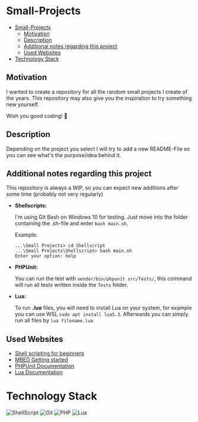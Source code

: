 # Small-Projects

- [Small-Projects](#small-projects)
  - [Motivation](#motivation)
  - [Description](#description)
  - [Additional notes regarding this project](#additional-notes-regarding-this-project)
  - [Used Websites](#used-websites)
- [Technology Stack](#technology-stack)

## Motivation

I wanted to create a repository for all the random small projects I create of the years. This repository may also give you the inspiration to try something new yourself.

Wish you good coding! :partying_face:

## Description

Depending on the project you select I will try to add a new README-File so you can see what's the purpose/idea behind it.

## Additional notes regarding this project

This repository is always a WIP, so you can expect new additions after some time (probably not very regularly)

- __Shellscripts:__

  I'm using Git Bash on Windows 10 for testing. Just move into the folder containing the .sh-file and enter ```bash main.sh```.
  
    Example:

      ...\Small Projects> cd Shellscript
      ...\Small Projects\Shellscript> bash main.sh
      Enter your option: help

- __PHPUnit:__

  You can run the test with `vendor/bin/phpunit src/Tests/`, this command will run all tests written inside the `Tests` folder.

- __Lua:__

  To run *__.lua__* files, you will need to install Lua on your system, for example you can use WSL ``sudo apt install lua5.3``. Afterwards you can simply run all files by ``lua filename.lua``

## Used Websites

- <a href="https://dev.to/abdadeel/shell-scripting-basics-beginners-guide-1h2b" >Shell scripting for beginners</a>
- <a href="https://os.mbed.com/docs/mbed-os/v6.15/introduction/index.html">MBED Getting started</a>
- <a href="https://phpunit.de/">PHPUnit Documentation</a>
- <a href="https://www.lua.org/docs.html">Lua Documentation</a>

# Technology Stack

![ShellScript](https://img.shields.io/badge/Shell_Script-121011?style=for-the-badge&logo=gnu-bash&logoColor=white)
![Git](https://img.shields.io/badge/GIT-E44C30?style=for-the-badge&logo=git&logoColor=white)
![PHP](https://img.shields.io/badge/PHP-777BB4?style=for-the-badge&logo=php&logoColor=white)
![Lua](https://img.shields.io/badge/Lua-2C2D72?style=for-the-badge&logo=lua&logoColor=white)